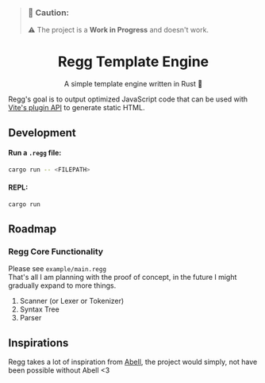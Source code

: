 > ### 🚧 Caution:
>
> ⚠️ The project is a **Work in Progress** and doesn't work.

<h1 align="center">Regg Template Engine</h1>

<p align="center"> A simple template engine written in Rust 🦀 </p>

Regg's goal is to output optimized JavaScript code that can be used with [Vite's plugin API](https://vitejs.dev/guide/api-plugin.html#transforming-custom-file-types) to generate static HTML. <br />

## Development

#### Run a `.regg` file:

```sh
cargo run -- <FILEPATH>
```

#### REPL:

```sh
cargo run
```

## Roadmap

### Regg Core Functionality

Please see `example/main.regg` <br />
That's all I am planning with the proof of concept, in the future I might gradually expand to more things.

1. Scanner (or Lexer or Tokenizer)
2. Syntax Tree
3. Parser

## Inspirations

Regg takes a lot of inspiration from [Abell](https://github.com/abelljs/abell/), the project would simply, not have been possible without Abell <3
